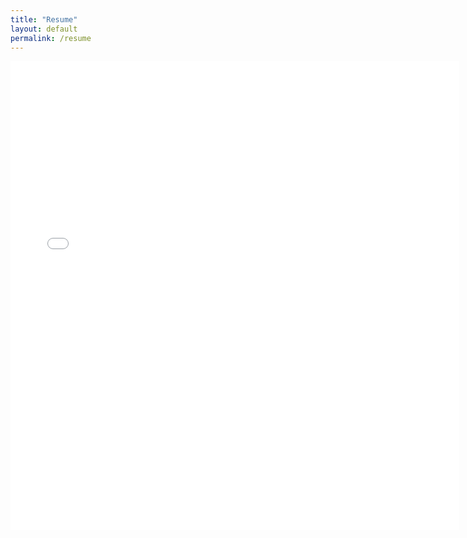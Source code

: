 ```yaml
---
title: "Resume"
layout: default
permalink: /resume
---
```


<iframe src="{{ site.url }}/assets/resume.pdf" style="width:718px; height:750px;" frameborder="0"></iframe>